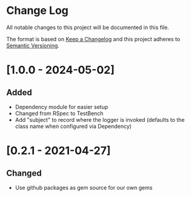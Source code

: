 # Change Log
All notable changes to this project will be documented in this file.

The format is based on [Keep a Changelog](http://keepachangelog.com/)
and this project adheres to [Semantic Versioning](http://semver.org/).

# [1.0.0 - 2024-05-02]
## Added
- Dependency module for easier setup
- Changed from RSpec to TestBench
- Add "subject" to record where the logger is invoked (defaults to the class
  name when configured via Dependency)

# [0.2.1 - 2021-04-27]
## Changed
- Use github packages as gem source for our own gems
